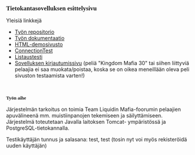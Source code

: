 </head>
<body>
<h1 style="margin: 0.0px 0.0px 11.3px 0.0px; font: 17.0px Times"><b>Tietokantasovelluksen esittelysivu</b></h1>
<p class="p2">Yleisiä linkkejä</p>
<ul class="ul1">
  <li class="li3"><a href="https://github.com/teesalmi/MafiaTools"><span class="s1">Työn repositorio</span></a></li>
  <li class="li3"><a href="https://raw.github.com/teesalmi/MafiaTools/master/doc/Dokumentaatio.pdf"><span class="s1">Työn dokumentaatio</span></a></li>
      <li><a href="http://t-teesalmi.users.cs.helsinki.fi/MafiaTools/html-demo/index.html">HTML-demosivusto</a></li>
      <li><a href="http://t-teesalmi.users.cs.helsinki.fi/ConnectionTest">ConnectionTest</a></li>
      <li><a href="http://t-teesalmi.users.cs.helsinki.fi/MafiaTools/Listaustesti">Listaustesti</a></li>
      <li><a href="http://t-teesalmi.users.cs.helsinki.fi/MafiaTools/index.jsp">Sovelluksen kirjautumissivu</a> (peliä "Kingdom Mafia 30" tai siihen liittyviä pelaajia ei saa muokata/poistaa, koska se on oikea meneillään oleva peli sivuston testaamista varten!)</li>
</ul>
<p class="p5"><br></p>
<h2 style="margin: 0.0px 0.0px 11.0px 0.0px; font: 13.0px Times"><b>Työn aihe</b></h2>
<p class="p2">Järjestelmän tarkoitus on toimia Team Liquidin Mafia-foorumin pelaajien apuvälineenä mm. muistiinpanojen tekemiseen ja säilyttämiseen. Järjestelmä toteutetaan Javalla laitoksen Tomcat- ympäristössä ja PostgreSQL-tietokannalla.</p>
<p>
    Testikäyttäjän tunnus ja salasana: test, test (tosin nyt voi myös rekisteröidä uuden käyttäjän)
    </p>
</body>
</html>
